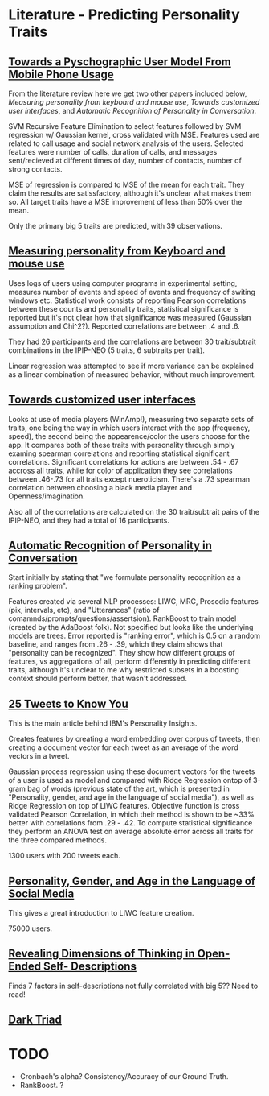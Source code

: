 

# Literature - Predicting Personality Traits

## [Towards a Pyschographic User Model From Mobile Phone Usage](/predicting-personality/mobile-phone-usage.pdf)

From the literature review here we get two other papers included below, _Measuring personality from keyboard and mouse use_, _Towards customized user interfaces_, and _Automatic Recognition of Personality in Conversation_. 

SVM Recursive Feature Elimination to select features followed by SVM regression w/ Gaussian kernel, cross validated with MSE. Features used are related to call usage and social network analysis of the users. Selected features were number of calls, duration of calls, and messages sent/recieved at different times of day, number of contacts, number of strong contacts.

MSE of regression is compared to MSE of the mean for each trait. They claim the results are satissfactory, although it's unclear what makes them so. All target traits have a MSE improvement of less than 50% over the mean.

Only the primary big 5 traits are predicted, with 39 observations.


## [Measuring personality from Keyboard and mouse use](/predicting-personality/personality-from-keyboard-use.pdf)

Uses logs of users using computer programs in experimental setting, measures number of events and speed of events and frequency of switing windows etc. Statistical work consists of reporting Pearson correlations between these counts and personality traits, statistical significance is reported but it's not clear how that significance was measured (Gaussian assumption and Chi^2?). Reported correlations are between .4 and .6. 

They had 26 participants and the correlations are between 30 trait/subtrait combinations in the IPIP-NEO (5 traits, 6 subtraits per trait). 

Linear regression was attempted to see if more variance can be explained as a linear combination of measured behavior, without much improvement.


## [Towards customized user interfaces](/predicting-personality/personality-and-skin-color.pdf)

Looks at use of media players (WinAmp!), measuring two separate sets of traits, one being the way in which users interact with the app (frequency, speed), the second being the appearence/color the users choose for the app. It compares both of these traits with personality through simply examing spearman correlations and reporting statistical significant correlations. Significant correlations for actions are between .54 - .67 accross all traits, while for color of application they see correlations between .46-.73 for all traits except nueroticism. There's a .73 spearman correlation between choosing a black media player and Openness/imagination. 

Also all of the correlations are calculated on the 30 trait/subtrait pairs of the IPIP-NEO, and they had a total of 16 participants.

## [Automatic Recognition of Personality in Conversation]()

Start initially by stating that "we formulate personality recognition as a ranking problem". 

Features created via several NLP processes: LIWC, MRC, Prosodic features (pix, intervals, etc), and "Utterances" (ratio of comamnds/prompts/questions/assertsion). RankBoost to train model (created by the AdaBoost folk). Not specified but looks like the underlying models are trees. Error reported is "ranking error", which is 0.5 on a random baseline, and ranges from .26 - .39, which they claim shows that "personality can be recognized". They show how different groups of features, vs aggregations of all, perform differently in predicting different traits, although it's unclear to me why restricted subsets in a boosting context should perform better, that wasn't addressed. 

## [25 Tweets to Know You](/predicting-personality/25-tweets.pdf)

This is the main article behind IBM's Personality Insights. 

Creates features by creating a word embedding over corpus of tweets, then creating a document vector for each tweet as an average of the word vectors in a tweet. 

Gaussian process regression using these document vectors for the tweets of a user is used as model and compared with Ridge Regression ontop of 3-gram bag of words (previous state of the art, which is presented in "Personality, gender, and age in the language of social media"), as well as Ridge Regression on top of LIWC features. Objective function is cross validated Pearson Correlation, in which their method is shown to be ~33% better with correlations from .29 - .42. To compute statistical significance they perform an ANOVA test on average absolute error across all traits for the three compared methods. 

1300 users with 200 tweets each.

## [Personality, Gender, and Age in the Language of Social Media](/predicting-personality/personality-gender-and-age.pdf)

This gives a great introduction to LIWC feature creation. 

75000 users. 


## [Revealing Dimensions of Thinking in Open-Ended Self- Descriptions](/predicting-personality/open-ended-self-descriptions.pdf)

Finds 7 factors in self-descriptions not fully correlated with big 5?? Need to read!

## [Dark Triad](/dark-triad.pdf)


# TODO

* Cronbach's alpha? Consistency/Accuracy of our Ground Truth. 
* RankBoost. ? 
